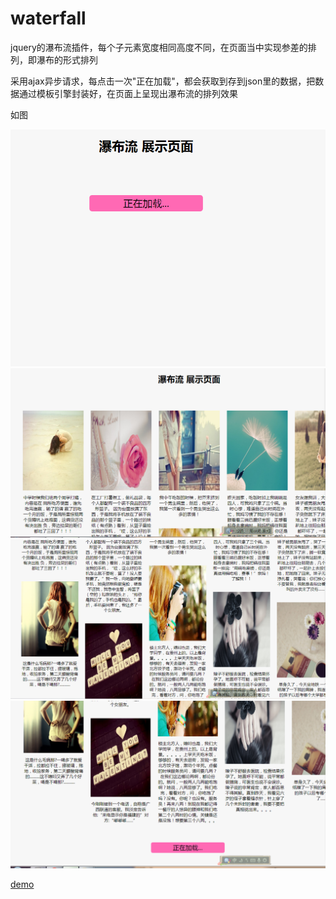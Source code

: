 # waterfall
jquery的瀑布流插件，每个子元素宽度相同高度不同，在页面当中实现参差的排列，即瀑布的形式排列

采用ajax异步请求，每点击一次"正在加载"，都会获取到存到json里的数据，把数据通过模板引擎封装好，在页面上呈现出瀑布流的排列效果

如图


![1](https://github.com/chiuwingyan/waterfall/blob/master/images/w1.png)
![2](https://github.com/chiuwingyan/waterfall/blob/master/images/w2.png)
![3](https://github.com/chiuwingyan/waterfall/blob/master/images/w3.png)
![4](https://github.com/chiuwingyan/waterfall/blob/master/images/w4.png)

[demo](https://chiuwingyan.github.io/waterfall/waterfall.html)
